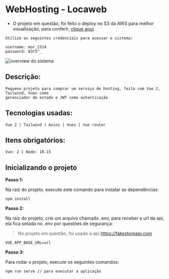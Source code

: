 
# WebHosting - Locaweb

- O projeto em questão, foi feito o deploy no S3 da AWS para melhor visualização, para conferir, [clique aqui](http://choose-plan-locaweb.s3-website-sa-east-1.amazonaws.com).

```
Utilize as seguintes credenciais para acessar o sistema:

username: mor_2314 
password: 83r5^_ 
```

![overview do sistema](https://user-images.githubusercontent.com/72708795/232961067-199d4f28-e724-4b5b-aaac-7155c1170a08.gif)


## Descrição:
```
Pequeno projeto para comprar um serviço de hosting, feito com Vue 2, Tailwind, Vuex como 
gerenciador de estado e JWT como autenticação
```

## Tecnologias usadas: 
```
Vue 2 | Tailwind | Axios | Vuex | Vue router
```

## Itens obrigatórios: 
```
Vue: 2 | Node: 18.15 
```

## Inicializando o projeto

**Passo 1:**

Na raiz do projeto, execute este comando para instalar as dependências:

```
npm install
```

**Passo 2:**

Na raiz do projeto, crie um arquivo chamado .env, para receber a url da api, ela fica setada no .env por questões de segurança:
> No projeto em questão, foi usado a api https://fakestoreapi.com

```
VUE_APP_BASE_URL=url
```

**Passo 3:**

Para rodar o projeto, execute os seguintes comandos:

```
npm run serve // para executar a aplicação
```
